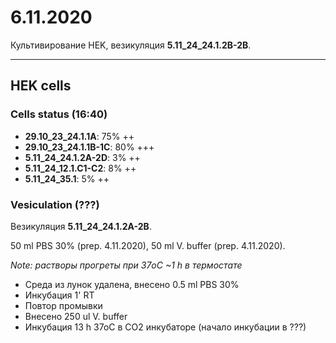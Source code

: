 6.11.2020
=========

Культивирование HEK, везикуляция **5.11_24_24.1.2B-2B**.

---

## HEK cells 
### Cells status (16:40)
- **29.10_23_24.1.1A**: 75% ++
- **29.10_23_24.1.1B-1C**: 80% +++
- **5.11_24_24.1.2A-2D**: 3% ++
- **5.11_24_12.1.C1-C2**: 8% ++
- **5.11_24_35.1**: 5% ++

### Vesiculation (???)
Везикуляция **5.11_24_24.1.2A-2B**.

50 ml PBS 30% (prep. 4.11.2020), 50 ml V. buffer (prep. 4.11.2020).

*Note: растворы прогреты при 37oC \~1 h в термостате* 

- Среда из лунок удалена, внесено 0.5 ml PBS 30%
- Инкубация 1' RT
- Повтор промывки
- Внесено 250 ul V. buffer
- Инкубация 13 h 37oC в CO2 инкубаторе (начало инкубации в ???)